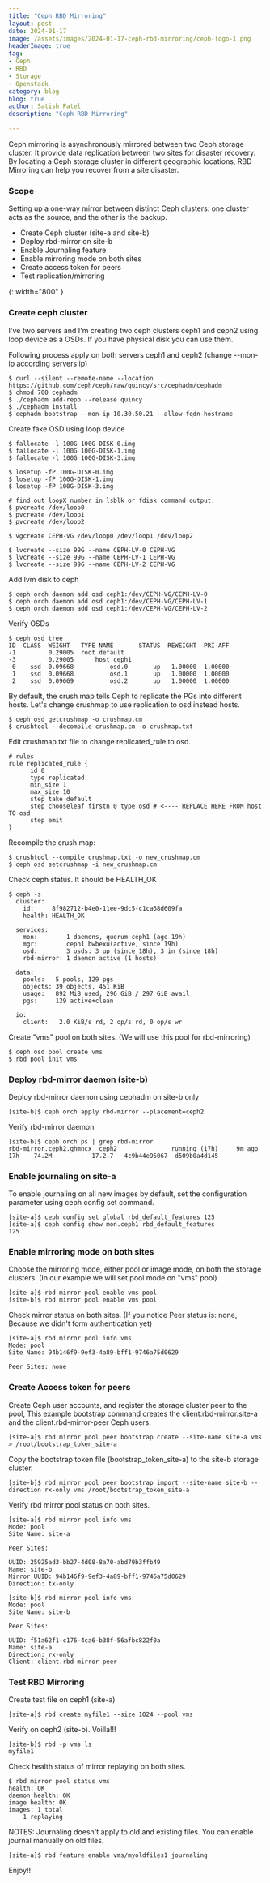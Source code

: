 ```yaml
---
title: "Ceph RBD Mirroring"
layout: post
date: 2024-01-17
image: /assets/images/2024-01-17-ceph-rbd-mirroring/ceph-logo-1.png
headerImage: true
tag:
- Ceph
- RBD
- Storage
- Openstack
category: blog
blog: true
author: Satish Patel
description: "Ceph RBD Mirroring"

---
```


Ceph mirroring is asynchronously mirrored between two Ceph storage cluster. It provide data replication between two sites for disaster recovery. By locating a Ceph storage cluster in different geographic locations, RBD Mirroring can help you recover from a site disaster.


### Scope 

Setting up a one-way mirror between distinct Ceph clusters: one cluster acts as the source, and the other is the backup.

* Create Ceph cluster (site-a and site-b)
* Deploy rbd-mirror on site-b
* Enable Journaling feature
* Enable mirroring mode on both sites
* Create access token for peers
* Test replication/mirroring

![<img>](/assets/images/2024-01-17-ceph-rbd-mirroring/ceph-rbd-mirror.png){: width="800" }

### Create ceph cluster

I've two servers and I'm creating two ceph clusters ceph1 and ceph2 using loop device as a OSDs. If you have physical disk you can use them.

Following process apply on both servers ceph1 and ceph2 (change --mon-ip according servers ip)

```
$ curl --silent --remote-name --location https://github.com/ceph/ceph/raw/quincy/src/cephadm/cephadm
$ chmod 700 cephadm
$ ./cephadm add-repo --release quincy
$ ./cephadm install
$ cephadm bootstrap --mon-ip 10.30.50.21 --allow-fqdn-hostname
```

Create fake OSD using loop device 

```
$ fallocate -l 100G 100G-DISK-0.img
$ fallocate -l 100G 100G-DISK-1.img
$ fallocate -l 100G 100G-DISK-3.img

$ losetup -fP 100G-DISK-0.img
$ losetup -fP 100G-DISK-1.img
$ losetup -fP 100G-DISK-3.img

# find out loopX number in lsblk or fdisk command output. 
$ pvcreate /dev/loop0
$ pvcreate /dev/loop1
$ pvcreate /dev/loop2

$ vgcreate CEPH-VG /dev/loop0 /dev/loop1 /dev/loop2

$ lvcreate --size 99G --name CEPH-LV-0 CEPH-VG
$ lvcreate --size 99G --name CEPH-LV-1 CEPH-VG
$ lvcreate --size 99G --name CEPH-LV-2 CEPH-VG
```

Add lvm disk to ceph 

```
$ ceph orch daemon add osd ceph1:/dev/CEPH-VG/CEPH-LV-0
$ ceph orch daemon add osd ceph1:/dev/CEPH-VG/CEPH-LV-1
$ ceph orch daemon add osd ceph1:/dev/CEPH-VG/CEPH-LV-2
```

Verify OSDs 

```
$ ceph osd tree
ID  CLASS  WEIGHT   TYPE NAME       STATUS  REWEIGHT  PRI-AFF
-1         0.29005  root default
-3         0.29005      host ceph1
 0    ssd  0.09668          osd.0       up   1.00000  1.00000
 1    ssd  0.09668          osd.1       up   1.00000  1.00000
 2    ssd  0.09669          osd.2       up   1.00000  1.00000
 ```

 By default, the crush map tells Ceph to replicate the PGs into different hosts. Let's change crushmap to use replication to osd instead hosts.

 ```
 $ ceph osd getcrushmap -o crushmap.cm
 $ crushtool --decompile crushmap.cm -o crushmap.txt
 ```

 Edit crushmap.txt file to change replicated_rule to osd.

 ```
 # rules
rule replicated_rule {
       id 0
       type replicated
       min_size 1
       max_size 10
       step take default
       step chooseleaf firstn 0 type osd # <---- REPLACE HERE FROM host TO osd
       step emit
}
```

Recompile the crush map:

```
$ crushtool --compile crushmap.txt -o new_crushmap.cm
$ ceph osd setcrushmap -i new_crushmap.cm
```

Check ceph status. It should be HEALTH_OK 

```
$ ceph -s
  cluster:
    id:     8f982712-b4e0-11ee-9dc5-c1ca68d609fa
    health: HEALTH_OK

  services:
    mon:        1 daemons, quorum ceph1 (age 19h)
    mgr:        ceph1.bwbexu(active, since 19h)
    osd:        3 osds: 3 up (since 18h), 3 in (since 18h)
    rbd-mirror: 1 daemon active (1 hosts)

  data:
    pools:   5 pools, 129 pgs
    objects: 39 objects, 451 KiB
    usage:   892 MiB used, 296 GiB / 297 GiB avail
    pgs:     129 active+clean

  io:
    client:   2.0 KiB/s rd, 2 op/s rd, 0 op/s wr
```

Create "vms" pool on both sites. (We will use this pool for rbd-mirroring)

```
$ ceph osd pool create vms
$ rbd pool init vms
```

### Deploy rbd-mirror daemon (site-b)

Deploy rbd-mirror daemon using cephadm on site-b only

```
[site-b]$ ceph orch apply rbd-mirror --placement=ceph2
```

Verify rbd-mirror daemon

```
[site-b]$ ceph orch ps | grep rbd-mirror
rbd-mirror.ceph2.ghmncx  ceph2               running (17h)     9m ago  17h    74.2M        -  17.2.7   4c9b44e95067  d509b0a4d145
```

### Enable journaling on site-a

To enable journaling on all new images by default, set the configuration parameter using ceph config set command.

```
[site-a]$ ceph config set global rbd_default_features 125
[site-a]$ ceph config show mon.ceph1 rbd_default_features
125
```

### Enable mirroring mode on both sites

Choose the mirroring mode, either pool or image mode, on both the storage clusters. (In our example we will set pool mode on "vms" pool)

```
[site-a]$ rbd mirror pool enable vms pool
[site-b]$ rbd mirror pool enable vms pool
```

Check mirror status on both sites. (If you notice Peer status is: none, Because we didn't form authentication yet)

```
[site-a]$ rbd mirror pool info vms
Mode: pool
Site Name: 94b146f9-9ef3-4a89-bff1-9746a75d0629

Peer Sites: none
```

### Create Access token for peers

Create Ceph user accounts, and register the storage cluster peer to the pool, This example bootstrap command creates the client.rbd-mirror.site-a and the client.rbd-mirror-peer Ceph users.

```
[site-a]$ rbd mirror pool peer bootstrap create --site-name site-a vms > /root/bootstrap_token_site-a
```

Copy the bootstrap token file (bootstrap_token_site-a) to the site-b storage cluster.

```
[site-b]$ rbd mirror pool peer bootstrap import --site-name site-b --direction rx-only vms /root/bootstrap_token_site-a
```

Verify rbd mirror pool status on both sites. 

```
[site-a]$ rbd mirror pool info vms
Mode: pool
Site Name: site-a

Peer Sites:

UUID: 25925ad3-bb27-4d08-8a70-abd79b3ffb49
Name: site-b
Mirror UUID: 94b146f9-9ef3-4a89-bff1-9746a75d0629
Direction: tx-only
```

```
[site-b]$ rbd mirror pool info vms
Mode: pool
Site Name: site-b

Peer Sites:

UUID: f51a62f1-c176-4ca6-b38f-56afbc822f0a
Name: site-a
Direction: rx-only
Client: client.rbd-mirror-peer
```

### Test RBD Mirroring

Create test file on ceph1 (site-a) 

```
[site-a]$ rbd create myfile1 --size 1024 --pool vms
```

Verify on ceph2 (site-b). Voilla!!! 

```
[site-b]$ rbd -p vms ls
myfile1
```

Check health status of mirror replaying on both sites. 

```
$ rbd mirror pool status vms
health: OK
daemon health: OK
image health: OK
images: 1 total
    1 replaying
```

NOTES: Journaling doesn't apply to old and existing files. You can enable journal manually on old files. 

```
[site-a]$ rbd feature enable vms/myoldfiles1 journaling
```

Enjoy!! 













 








